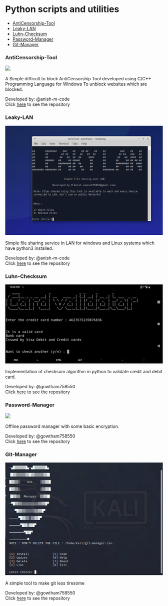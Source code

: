 <h1>Python scripts and utilities</h1>

* <a href="#AntiCensorship-Tool">AntiCensorship-Tool</a>
* <a href="#Leaky-LAN">Leaky-LAN</a>
* <a href="#Luhn-Checksum">Luhn-Checksum</a>
* <a href="#Password-Manager">Password-Manager</a>
* <a href="#Git-Manager">Git-Manager</a>

<h3 id="AntiCensorship-Tool">AntiCensorship-Tool</h3>

<img src="https://1.bp.blogspot.com/-eT-ybR_zSUs/XhKHkAOiUZI/AAAAAAAAAE0/6aDIGSG8LSgD3PT-U9cDMedtreQREFm3wCLcBGAsYHQ/s1600/step-1.JPG">

A Simple difficult to block AntiCensorship Tool developed using C/C++ Programming Language for Windows To unblock websites which are blocked.

Developed by: @anish-m-code
<br>Click <a href="https://github.com/Anish-M-code/AntiCensorship-Tool-or-Website-Unblocker" target="_blank">here</a> to see the repository 

<h3 id="Leaky-LAN">Leaky-LAN</h3>

<img src="https://github.com/Anish-M-code/Leaky-LAN/raw/master/screenshot.png">

Simple file sharing service in LAN for windows and Linux systems which have python3 installed. 

Developed by: @anish-m-code
<br>Click <a href="https://github.com/Anish-M-code/Leaky-LAN" target="_blank">here</a> to see the repository 


<h3 id="Luhn-Checksum">Luhn-Checksum</h3>

<img src="https://github.com/gowtham758550/Luhn-Checksum/blob/master/Screenshot/Screenshot_20200620-223249.png" >

Implementation of checksum algorithm in python to validate credit and debit card.

Developed by: @gowtham758550
<br>Click <a href="https://github.com/gowtham758550/Luhn-Checksum" target="_blank">here</a> to see the repository 


<h3 id="Password-Manager">Password-Manager</h3>

<img src="https://github.com/gowtham758550/password-generator-and-manager/blob/master/screenshots/Screenshot_20200830-140452%7E2.png" >

Offline password manager with some basic encryption.

Developed by: @gowtham758550
<br>Click <a href="https://github.com/gowtham758550/password-generator-and-manager" target="_blank">here</a> to see the repository 


<h3 id="Git-Manager">Git-Manager</h3>

<img src="https://github.com/gowtham758550/Git-Manager/blob/master/Screenshots/Screenshot_20200621-105947~2.png">

A simple tool to make git less tiresome

Developed by: @gowtham758550
<br>Click <a href="https://github.com/gowtham758550/Git-Manager" target="_blank">here</a> to see the repository 

